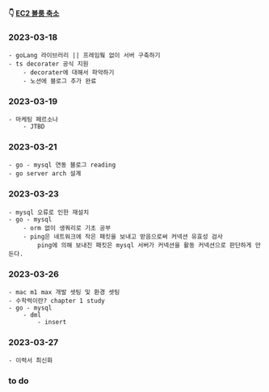 #### 👇 [EC2 볼룸 축소](https://youngchang.tistory.com/entry/EC2-volume-%EC%B6%95%EC%86%8C-EBS)

### 2023-03-18

    - goLang 라이브러리 || 프레임웤 없이 서버 구축하기
    - ts decorater 공식 지원
        - decorater에 대해서 파악하기
        - 노션에 블로그 추가 완료

### 2023-03-19

    - 마케팅 페르소나
        - JTBD

### 2023-03-21

    - go - mysql 연동 블로그 reading
    - go server arch 설계

### 2023-03-23

    - mysql 오류로 인한 재설치
    - go - mysql
        - orm 없이 생쿼리로 기초 공부
        - ping은 네트워크에 작은 패킷을 보내고 받음으로써 커넥션 유효성 검사
            ping에 의해 보내진 패킷은 mysql 서버가 커넥션을 활동 커넥션으로 판단하게 만든다.

### 2023-03-26

    - mac m1 max 개발 셋팅 및 환경 셋팅
    - 수학력이란? chapter 1 study
    - go - mysql
        - dml
            - insert

### 2023-03-27

    - 이력서 최신화

### to do
